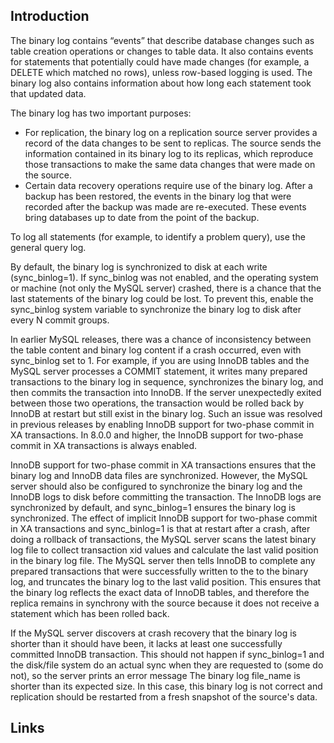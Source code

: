 ## Introduction

The binary log contains “events” that describe database changes such as table creation operations or changes to table data.
It also contains events for statements that potentially could have made changes (for example, a DELETE which matched no rows), unless row-based logging is used.
The binary log also contains information about how long each statement took that updated data.

The binary log has two important purposes:

- For replication, the binary log on a replication source server provides a record of the data changes to be sent to replicas.
  The source sends the information contained in its binary log to its replicas, which reproduce those transactions to make the same data changes that were made on the source.
- Certain data recovery operations require use of the binary log.
  After a backup has been restored, the events in the binary log that were recorded after the backup was made are re-executed.
  These events bring databases up to date from the point of the backup.

To log all statements (for example, to identify a problem query), use the general query log.

By default, the binary log is synchronized to disk at each write (sync_binlog=1).
If sync_binlog was not enabled, and the operating system or machine (not only the MySQL server) crashed, there is a chance that the last statements of the binary log could be lost.
To prevent this, enable the sync_binlog system variable to synchronize the binary log to disk after every N commit groups.


In earlier MySQL releases, there was a chance of inconsistency between the table content and binary log content if a crash occurred, even with sync_binlog set to 1. 
For example, if you are using InnoDB tables and the MySQL server processes a COMMIT statement, it writes many prepared transactions to the binary log in sequence, synchronizes the binary log, and then commits the transaction into InnoDB. 
If the server unexpectedly exited between those two operations, the transaction would be rolled back by InnoDB at restart but still exist in the binary log. 
Such an issue was resolved in previous releases by enabling InnoDB support for two-phase commit in XA transactions. 
In 8.0.0 and higher, the InnoDB support for two-phase commit in XA transactions is always enabled.

InnoDB support for two-phase commit in XA transactions ensures that the binary log and InnoDB data files are synchronized. 
However, the MySQL server should also be configured to synchronize the binary log and the InnoDB logs to disk before committing the transaction. 
The InnoDB logs are synchronized by default, and sync_binlog=1 ensures the binary log is synchronized. 
The effect of implicit InnoDB support for two-phase commit in XA transactions and sync_binlog=1 is that at restart after a crash, after doing a rollback of transactions, the MySQL server scans the latest binary log file to collect transaction xid values and calculate the last valid position in the binary log file. 
The MySQL server then tells InnoDB to complete any prepared transactions that were successfully written to the to the binary log, and truncates the binary log to the last valid position. 
This ensures that the binary log reflects the exact data of InnoDB tables, and therefore the replica remains in synchrony with the source because it does not receive a statement which has been rolled back.

If the MySQL server discovers at crash recovery that the binary log is shorter than it should have been, it lacks at least one successfully committed InnoDB transaction. 
This should not happen if sync_binlog=1 and the disk/file system do an actual sync when they are requested to (some do not), so the server prints an error message The binary log file_name is shorter than its expected size. 
In this case, this binary log is not correct and replication should be restarted from a fresh snapshot of the source's data.



## Links
